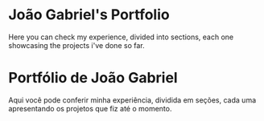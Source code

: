 # João Gabriel's Portfolio

Here you can check my experience, divided into sections, each one showcasing the projects i've done so far.

# Portfólio de João Gabriel

Aqui você pode conferir minha experiência, dividida em seções, cada uma apresentando os projetos que fiz até o momento.
